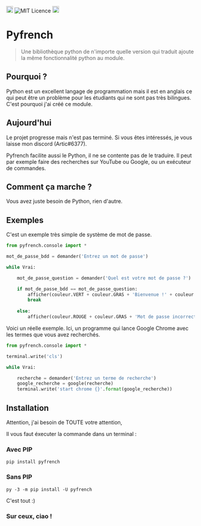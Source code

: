 <a href="https://discord.gg/GM2wSefRUT"><img src="https://discord.com/api/guilds/903297618728349736/embed.png" alt="Discord" height="18"></a> ![MIT Licence](https://warehouse-camo.ingress.cmh1.psfhosted.org/f564a2fa3d89c69619dfabf8a770353094df052f/68747470733a2f2f696d672e736869656c64732e696f2f6769746875622f6c6963656e73652f6a776f646465722f707976657273696f6e2d696e666f2e737667) <a href="https://badge.fury.io/py/pyfrench"><img src="https://badge.fury.io/py/pyfrench.svg" alt="PyPI version" height="18"></a>
# Pyfrench

> Une bibliothèque python de n'importe quelle version qui traduit ajoute la même fonctionnalité python au module.

## Pourquoi ?

Python est un excellent langage de programmation mais il est en anglais ce qui peut être un problème pour les étudiants qui ne sont pas très bilingues.
C'est pourquoi j'ai créé ce module.

## Aujourd'hui

Le projet progresse mais n'est pas terminé.
Si vous êtes intéressés, je vous laisse mon discord (Artic#6377).

Pyfrench facilite aussi le Python, il ne se contente pas de le traduire.
Il peut par exemple faire des recherches sur YouTube ou Google, ou un exécuteur de commandes.

## Comment ça marche ?

Vous avez juste besoin de Python, rien d'autre.

## Exemples

C'est un exemple très simple de système de mot de passe.

```python
from pyfrench.console import *

mot_de_passe_bdd = demander('Entrez un mot de passe')

while Vrai:

    mot_de_passe_question = demander('Quel est votre mot de passe ?')

    if mot_de_passe_bdd == mot_de_passe_question:
        afficher(couleur.VERT + couleur.GRAS + 'Bienvenue !' + couleur.FIN)
        break
    
    else:
        afficher(couleur.ROUGE + couleur.GRAS + 'Mot de passe incorrect !' + couleur.FIN)
```

Voici un réelle exemple.
Ici, un programme qui lance Google Chrome avec les termes que vous avez recherchés.

```python
from pyfrench.console import *

terminal.write('cls')

while Vrai:

    recherche = demander('Entrez un terme de recherche')
    google_recherche = google(recherche)
    terminal.write('start chrome {}'.format(google_recherche))
```

## Installation

Attention, j'ai besoin de TOUTE votre attention,

Il vous faut éxecuter la commande dans un terminal :

### Avec PIP

```
pip install pyfrench
```

### Sans PIP

```
py -3 -m pip install -U pyfrench
```

C'est tout :)

### Sur ceux, ciao !
